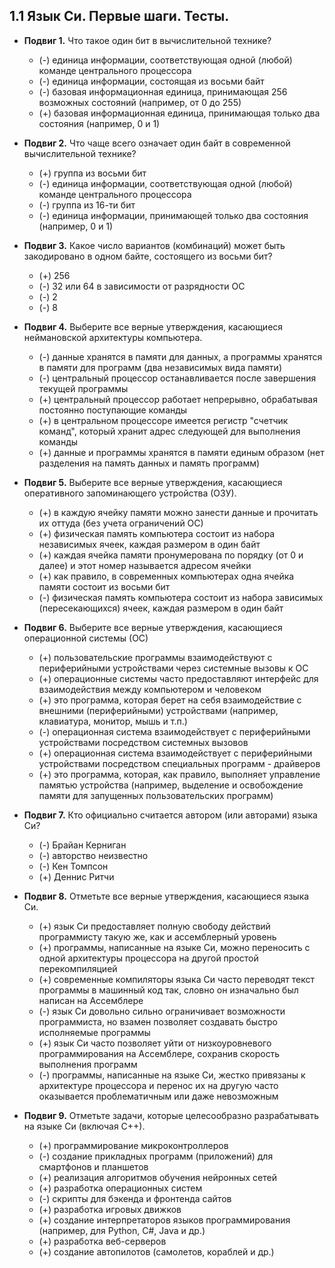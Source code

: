 ## 1.1 Язык Си. Первые шаги. Тесты.

* **Подвиг 1.** Что такое один бит в вычислительной технике?
  * (-) единица информации, соответствующая одной (любой) команде центрального процессора
  * (-) единица информации, состоящая из восьми байт
  * (-) базовая информационная единица, принимающая 256 возможных состояний (например, от 0 до 255)
  * (+) базовая информационная единица, принимающая только два состояния (например, 0 и 1)
  
* **Подвиг 2.** Что чаще всего означает один байт в современной вычислительной технике?
  * (+) группа из восьми бит
  * (-) единица информации, соответствующая одной (любой) команде центрального процессора
  * (-) группа из 16-ти бит
  * (-) единица информации, принимающей только два состояния (например, 0 и 1)

* **Подвиг 3.** Какое число вариантов (комбинаций) может быть закодировано в одном байте, состоящего из восьми бит?
  * (+) 256
  * (-) 32 или 64 в зависимости от разрядности ОС
  * (-) 2
  * (-) 8

* **Подвиг 4.** Выберите все верные утверждения, касающиеся неймановской архитектуры компьютера.
  * (-) данные хранятся в памяти для данных, а программы хранятся в памяти для программ (два независимых вида памяти)
  * (-) центральный процессор останавливается после завершения текущей программы
  * (+) центральный процессор работает непрерывно, обрабатывая постоянно поступающие команды
  * (+) в центральном процессоре имеется регистр "счетчик команд", который хранит адрес следующей для выполнения команды
  * (+) данные и программы хранятся в памяти единым образом (нет разделения на память данных и память программ)

* **Подвиг 5.** Выберите все верные утверждения, касающиеся оперативного запоминающего устройства (ОЗУ).
  * (+) в каждую ячейку памяти можно занести данные и прочитать их оттуда (без учета ограничений ОС)
  * (+) физическая память компьютера состоит из набора независимых ячеек, каждая размером в один байт
  * (+) каждая ячейка памяти пронумерована по порядку (от 0 и далее) и этот номер называется адресом ячейки
  * (+) как правило, в современных компьютерах одна ячейка памяти состоит из восьми бит
  * (-) физическая память компьютера состоит из набора зависимых (пересекающихся) ячеек, каждая размером в один байт

* **Подвиг 6.** Выберите все верные утверждения, касающиеся операционной системы (ОС)
  * (+) пользовательские программы взаимодействуют с периферийными устройствами через системные вызовы к ОС
  * (+) операционные системы часто предоставляют интерфейс для взаимодействия между компьютером и человеком
  * (+) это программа, которая берет на себя взаимодействие с внешними (периферийными) устройствами (например, клавиатура, монитор, мышь и т.п.)
  * (-) операционная система взаимодействует с периферийными устройствами посредством системных вызовов
  * (+) операционная система взаимодействует с периферийными устройствами посредством специальных программ - драйверов
  * (+) это программа, которая, как правило, выполняет управление памятью устройства (например, выделение и освобождение памяти для запущенных пользовательских программ)

* **Подвиг 7.** Кто официально считается автором (или авторами) языка Си?
  * (-) Брайан Керниган
  * (-) авторство неизвестно
  * (-) Кен Томпсон
  * (+) Деннис Ритчи

* **Подвиг 8.** Отметьте все верные утверждения, касающиеся языка Си.
  * (+) язык Си предоставляет полную свободу действий программисту такую же, как и ассемблерный уровень
  * (+) программы, написанные на языке Си, можно переносить с одной архитектуры процессора на другой простой перекомпиляцией
  * (+) современные компиляторы языка Си часто переводят текст программы в машинный код так, словно он изначально был написан на Ассемблере
  * (-) язык Си довольно сильно ограничивает возможности программиста, но взамен позволяет создавать быстро исполняемые программы
  * (+) язык Си часто позволяет уйти от низкоуровневого программирования на Ассемблере, сохранив скорость выполнения программ
  * (-) программы, написанные на языке Си, жестко привязаны к архитектуре процессора и перенос их на другую часто оказывается проблематичным или даже невозможным

* **Подвиг 9.** Отметьте задачи, которые целесообразно разрабатывать на языке Си (включая С++).
  * (+) программирование микроконтроллеров
  * (-) создание прикладных программ (приложений) для смартфонов и планшетов
  * (+) реализация алгоритмов обучения нейронных сетей
  * (+) разработка операционных систем
  * (-) скрипты для бэкенда и фронтенда сайтов
  * (+) разработка игровых движков
  * (+) создание интерпретаторов языков программирования (например, для Python, C#, Java и др.)
  * (+) разработка веб-серверов
  * (+) создание автопилотов (самолетов, кораблей и др.)